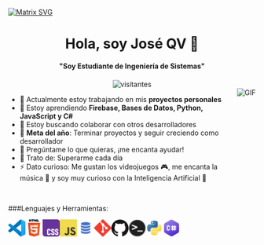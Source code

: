 [![Matrix SVG](https://raw.githubusercontent.com/rodrigograca31/rodrigograca31/master/matrix.svg)](https://www.youtube.com/watch?v=SDkAGkd4NLc) 
<p>
  <h1 align="center"><b>Hola, soy José QV 👋</b></h1>
</p>

<p>
  <h4 align="center"><b>"Soy Estudiante de Ingeniería de Sistemas"</b></h4>
</p>

<p align="center">
    <img align="center" alt="visitantes" src="https://gpvc.arturio.dev/joseqv" />

<br>

<img align="right" height="270px" alt="GIF" src="https://i.pinimg.com/originals/e4/26/70/e426702edf874b181aced1e2fa5c6cde.gif" />

- 🔭 Actualmente estoy trabajando en mis **proyectos personales**  
- 🌱 Estoy aprendiendo **Firebase, Bases de Datos, Python, JavaScript y C#**  
- 👯 Estoy buscando colaborar con otros desarrolladores  
- 🥅 **Meta del año**: Terminar proyectos y seguir creciendo como desarrollador  
- 💬 Pregúntame lo que quieras, ¡me encanta ayudar!  
- 🧗 Trato de: Superarme cada día  
- ⚡ Dato curioso: Me gustan los videojuegos 🎮, me encanta la música 🎵 y soy muy curioso con la Inteligencia Artificial 🤖  

<br>

###Lenguajes y Herramientas: 

<img align="left" alt="Visual Studio Code" width="35px" src="https://raw.githubusercontent.com/github/explore/80688e429a7d4ef2fca1e82350fe8e3517d3494d/topics/visual-studio-code/visual-studio-code.png" />
<img align="left" alt="HTML5" width="35px" src="https://raw.githubusercontent.com/github/explore/80688e429a7d4ef2fca1e82350fe8e3517d3494d/topics/html/html.png" />
<img align="left" alt="CSS3" width="35px" src="https://raw.githubusercontent.com/github/explore/80688e429a7d4ef2fca1e82350fe8e3517d3494d/topics/css/css.png" />
<img align="left" alt="JavaScript" width="35px" src="https://raw.githubusercontent.com/github/explore/80688e429a7d4ef2fca1e82350fe8e3517d3494d/topics/javascript/javascript.png" />
<img align="left" alt="SQL" width="35px" src="https://raw.githubusercontent.com/github/explore/80688e429a7d4ef2fca1e82350fe8e3517d3494d/topics/sql/sql.png" />
<img align="left" alt="Git" width="35px" src="https://raw.githubusercontent.com/github/explore/80688e429a7d4ef2fca1e82350fe8e3517d3494d/topics/git/git.png" />
<img align="left" alt="GitHub" width="35px" src="https://raw.githubusercontent.com/github/explore/78df643247d429f6cc873026c0622819ad797942/topics/github/github.png" />
<img align="left" alt="Terminal" width="35px" src="https://raw.githubusercontent.com/github/explore/80688e429a7d4ef2fca1e82350fe8e3517d3494d/topics/terminal/terminal.png" />
<img align="left" alt="Python" width="35px" src="https://raw.githubusercontent.com/github/explore/80688e429a7d4ef2fca1e82350fe8e3517d3494d/topics/python/python.png" />
<img align="left" alt="C#" width="35px" src="https://raw.githubusercontent.com/github/explore/master/topics/csharp/csharp.png" />

<br><br><br><br>


[linkedin]: https://www.linkedin.com/

